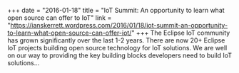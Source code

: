 +++
date = "2016-01-18"
title = "IoT Summit: An opportunity to learn what open source can offer to IoT"
link = "https://ianskerrett.wordpress.com/2016/01/18/iot-summit-an-opportunity-to-learn-what-open-source-can-offer-iot/"
+++
The Eclipse IoT community has grown significantly over the last 1-2 years. There are now 20+ Eclipse IoT projects building open source technology for IoT solutions. We are well on our way to providing the key building blocks developers need to build IoT solutions…